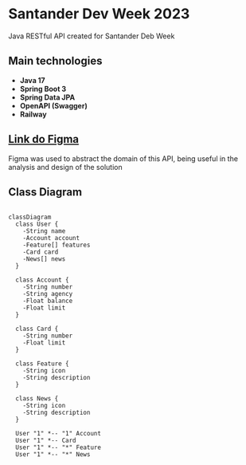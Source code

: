 # Santander Dev Week 2023

Java RESTful API created for Santander Deb Week

## Main technologies
  - **Java 17**
  - **Spring Boot 3**
  - **Spring Data JPA**
  - **OpenAPI (Swagger)**
  - **Railway**

## [Link do Figma](https://www.figma.com/file/0ZsjwjsYlYd3timxqMWlbj/SANTANDER---Projeto-Web%2FMobile?type=design&node-id=1421%3A432&mode=design&t=6dPQuerScEQH0zAn-1)

Figma was used to abstract the domain of this API, being useful in the analysis and design of the solution

## Class Diagram

```mermaid

classDiagram
  class User {
    -String name
    -Account account
    -Feature[] features
    -Card card
    -News[] news
  }

  class Account {
    -String number
    -String agency
    -Float balance
    -Float limit
  }

  class Card {
    -String number
    -Float limit
  }

  class Feature {
    -String icon
    -String description
  }

  class News {
    -String icon
    -String description
  }

  User "1" *-- "1" Account
  User "1" *-- Card
  User "1" *-- "*" Feature
  User "1" *-- "*" News


```
